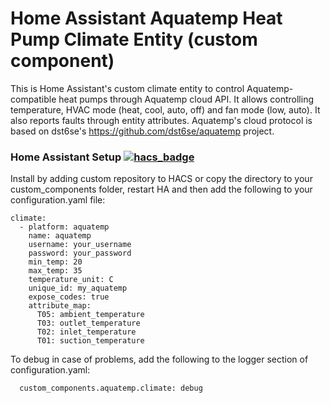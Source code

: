 # Home Assistant Aquatemp Heat Pump Climate Entity (custom component)

This is Home Assistant's custom climate entity to control Aquatemp-compatible heat pumps through Aquatemp cloud API. It allows controlling temperature, HVAC mode (heat, cool, auto, off) and fan mode (low, auto). It also reports faults through entity attributes. Aquatemp's cloud protocol is based on dst6se's https://github.com/dst6se/aquatemp project.

### Home Assistant Setup [![hacs_badge](https://img.shields.io/badge/HACS-Custom-41BDF5.svg)](https://github.com/hacs/integration)

Install by adding custom repository to HACS or copy the directory to your custom_components folder, restart HA and then add the following to your configuration.yaml file:

```
climate:
  - platform: aquatemp
    name: aquatemp
    username: your_username
    password: your_password
    min_temp: 20
    max_temp: 35
    temperature_unit: C
    unique_id: my_aquatemp
    expose_codes: true
    attribute_map:
      T05: ambient_temperature
      T03: outlet_temperature
      T02: inlet_temperature
      T01: suction_temperature
```

To debug in case of problems, add the following to the logger section of configuration.yaml:

```
  custom_components.aquatemp.climate: debug
```
